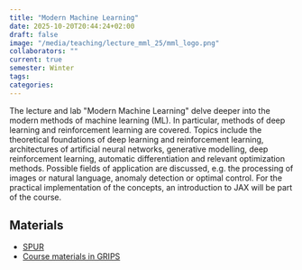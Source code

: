 ```yaml
---
title: "Modern Machine Learning"
date: 2025-10-20T20:44:24+02:00
draft: false
image: "/media/teaching/lecture_mml_25/mml_logo.png"
collaborators: ""
current: true
semester: Winter
tags:
categories:
---
```


The lecture and lab "Modern Machine Learning" delve deeper into the modern methods of machine learning (ML). In particular, methods of deep learning and reinforcement learning are covered. Topics include the theoretical foundations of deep learning and reinforcement learning, architectures of artificial neural networks, generative modelling, deep reinforcement learning, automatic differentiation and relevant optimization methods. Possible fields of application are discussed, e.g. the processing of images or natural language, anomaly detection or optimal control. For the practical implementation of the concepts, an introduction to JAX will be part of the course. 

## Materials

* [SPUR](https://spur.uni-regensburg.de:443/qisserver/pages/startFlow.xhtml?_flowId=detailView-flow&unitId=53616&periodId=426&navigationPosition=studiesOffered,courseoverviewShow)
* [Course materials in GRIPS](https://elearning.uni-regensburg.de/course/view.php?id=72571)
